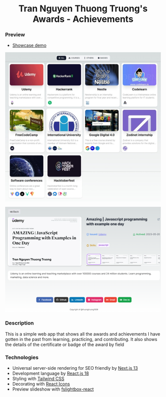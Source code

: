 <h1 align="center">Tran Nguyen Thuong Truong's Awards - Achievements</h1>

### Preview

- [Showcase demo](https://awards.thuongtruong.me)

![Preview](/public/preview_1.jpeg)

![Preview](/public/preview_2.png)

### Description

This is a simple web app that shows all the awards and achievements I have gotten in the past from learning, practicing, and contributing. It also shows the details of the certificate or badge of the award by field

### Technologies

- Universal server-side rendering for SEO friendly by [Next.js 13](https://nextjs.org/)
- Development language by [React.js 18](https://reactjs.org/)
- Styling with [Tailwind CSS](https://tailwindcss.com/)
- Decorating with [React Icons](https://react-icons.github.io/react-icons/)
- Preview slideshow with [fslightbox-react](https://fslightbox.com/react)
